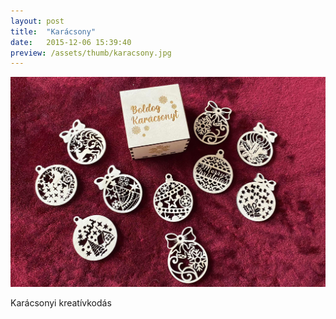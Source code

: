 ```yaml
---
layout: post
title:  "Karácsony"
date:   2015-12-06 15:39:40
preview: /assets/thumb/karacsony.jpg
---
```


![Karácsony](/assets/img/karacsony.jpg)

Karácsonyi kreatívkodás
